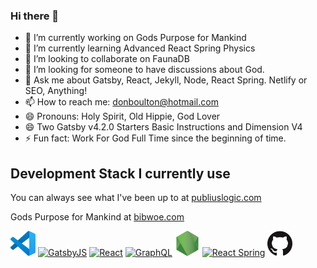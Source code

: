 ### Hi there 👋

<!--
**donaldboulton/donaldboulton** is a ✨ _special_ ✨ repository because its `README.md` (this file) appears on your GitHub profile.

Here are some ideas to get you started:
-->

- 🔭 I’m currently working on Gods Purpose for Mankind
- 🌱 I’m currently learning Advanced React Spring Physics
- 👯 I’m looking to collaborate on FaunaDB
- 🤔 I’m looking for someone to have discussions about God.
- 💬 Ask me about Gatsby, React, Jekyll, Node, React Spring. Netlify or SEO, Anything!
- 📫 How to reach me: donboulton@hotmail.com
- 😄 Pronouns: Holy Spirit, Old Hippie, God Lover
- 😄 Two Gatsby v4.2.0 Starters Basic Instructions and Dimension V4
- ⚡ Fun fact: Work For God Full Time since the beginning of time.

## Development Stack I currently use

 You can always see what I've been up to at  <a href="https://publiuslogic.com/" target="_blank">publiuslogic.com</a>

  Gods Purpose for Mankind at  <a href="https://publiuslogic.com/" target="_blank">bibwoe.com</a>

<p>
  <a href="https://https://code.visualstudio.com/"><img alt="Visual Studio Code" height="40px" src="https://raw.githubusercontent.com/github/explore/80688e429a7d4ef2fca1e82350fe8e3517d3494d/topics/visual-studio-code/visual-studio-code.png" /></a>
  <a href="https://gatsbyjs.org/"><img src="https://user-images.githubusercontent.com/16360374/54067385-3051be80-41f4-11e9-9daf-29f910f35427.png" alt="GatsbyJS" height="40" margin-left="10px" /></a>
  <a href="https://reactjs.org/"><img src="https://user-images.githubusercontent.com/16360374/54067296-34c9a780-41f3-11e9-985c-dae0828c2470.png" alt="React" height="40" /></a>
  <a href="https://graphql.org/"><img src="https://user-images.githubusercontent.com/16360374/54067380-292ab080-41f4-11e9-9819-6d96fb2124e2.png" alt="GraphQL" height="40" margin-left="10px" /></a>
  <a href="https://nodejs.com/"><img alt="Node.js" height="40" src="https://raw.githubusercontent.com/github/explore/80688e429a7d4ef2fca1e82350fe8e3517d3494d/topics/nodejs/nodejs.png" /></a>
  <a href="https://www.react-spring.io/"><img src="https://user-images.githubusercontent.com/16360374/54067378-26c85680-41f4-11e9-8cca-552b091b267b.png" alt="React Spring" height="40" margin-left="10px" /></a>
  <a href="https://github.com/donaldboulton"><img alt="GitHub" height="40px" margin-left="10px" src="https://raw.githubusercontent.com/github/explore/78df643247d429f6cc873026c0622819ad797942/topics/github/github.png" /></a>

